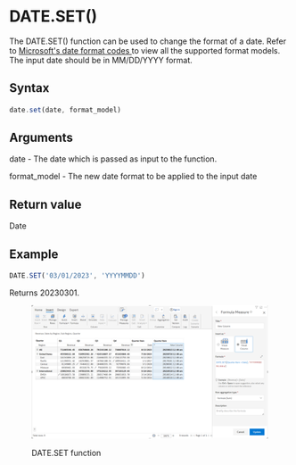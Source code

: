 # DATE.SET()

The DATE.SET() function can be used to change the format of a date. Refer to [Microsoft's date format codes ](https://learn.microsoft.com/en-us/system-center/orchestrator/standard-activities/format-date-time?view=sc-orch-2022)to view all the supported format models. The input date should be in MM/DD/YYYY format.

## Syntax

```javascript
date.set(date, format_model)
```

## Arguments

date - The date which is passed as input to the function.&#x20;

format\_model - The new date format to be applied to the input date

## Return value

Date

## Example

```javascript
DATE.SET('03/01/2023', 'YYYYMMDD')
```

Returns 20230301.

<figure><img src="../../.gitbook/assets/image (176) (1).png" alt=""><figcaption><p>DATE.SET function</p></figcaption></figure>

